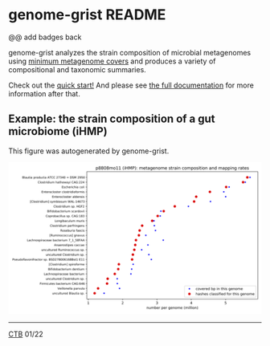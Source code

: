 # genome-grist README

<!-- CTB: this is /README.md in dib-lab/genome-grist -->
@@ add badges back

genome-grist analyzes the strain composition of microbial metagenomes
using
[minimum metagenome covers](https://dib-lab.github.io/2020-paper-sourmash-gather/)
and produces a variety of compositional and taxonomic summaries.

Check out the
[quick start!](https://dib-lab.github.io/genome-grist/quickstart/) And
please see
[the full documentation](https://dib-lab.github.io/genome-grist/) for
more information after that.

## Example: the strain composition of a gut microbiome (iHMP)

This figure was autogenerated by genome-grist.

![an example image made with genome-grist](doc/gather-vs-mapping.png)

---

[CTB](https://twitter.com/ctitusbrown/) 01/22
